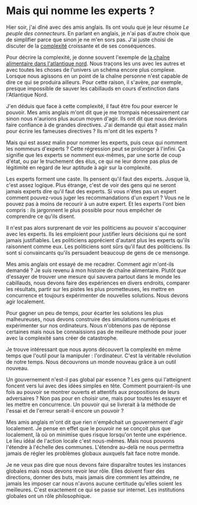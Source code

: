 # Mais qui nomme les experts ?

Hier soir, j'ai dîné avec des amis anglais. Ils ont voulu que je leur résume *Le peuple des connecteurs*. En parlant en anglais, je n'ai pas d'autre choix que de simplifier parce que sinon je ne m'en sors pas. J'ai juste choisi de discuter de la [complexité](http://blog.tcrouzet.com/peuple/quest-complexite-35737) croissante et de ses conséquences.

Pour décrire la complexité, je donne souvent l'exemple de [la chaîne alimentaire dans l'atlantique nord](http://www.fisherycrisis.com/coral7.html). Nous traçons les uns avec les autres et avec toutes les choses de l'univers un schéma encore plus complexe. Lorsque nous agissons en un point de la chaîne personne n'est capable de dire ce qui se produira ailleurs. Pour cette raison, il s'avère, par exemple, presque impossible de sauver les cabillauds en cours d'extinction dans l'Atlantique Nord.

J'en déduis que face à cette complexité, il faut être fou pour exercer le pouvoir. Mes amis anglais m'ont dit que je me trompais nécessairement car sinon nous n'aurions plus aucun moyen d'agir. Ils ont dit que nous devions faire confiance à de grandes directives. J'ai demandé qui était assez malin pour écrire les fameuses directives ? Ils m'ont dit les experts ?

Mais qui est assez malin pour nommer les experts, puis ceux qui nomment les nommeurs d'experts ? Cette régression peut se prolonger à l'infini. Ça signifie que les experts se nomment eux-mêmes, par une sorte de coup d'état, ou par le truchement des élus, ce qui ne leur donne pas plus de légitimité en regard de leur aptitude à agir sur la complexité.

Les experts forment une caste. Ils pensent qu'il faut des experts. Jusque là, c'est assez logique. Plus étrange, c'est de voir des gens qui ne seront jamais experts dire qu'il faut des experts. Si vous n'êtes pas un expert comment pouvez-vous juger les recommandations d'un expert ? Vous ne le pouvez pas à moins de recourir à un autre expert. Et les experts l'ont bien compris : ils jargonnent le plus possible pour nous empêcher de comprendre ce qu'ils disent.

Il n'est pas alors surprenant de voir les politiciens au pouvoir s'accoquiner avec les experts. Ils les emploient pour justifier leurs décisions qui ne sont jamais justifiables. Les politiciens apprécient d'autant plus les experts qu'ils raisonnent comme eux. Les politiciens sont sûrs qu'il faut des politiciens. Ils sont si convaincants qu'ils persuadent beaucoup de gens de ce mensonge.

Mes amis anglais ont essayé de me recadrer. Comment agir m'ont-ils demandé ? Je suis revenu à mon histoire de chaîne alimentaire. Plutôt que d'essayer de trouver une mesure qui sauvera partout dans le monde les cabillauds, nous devons faire des expériences en divers endroits, comparer les résultats, partir sur les pistes les plus prometteuses, les mettre en concurrence et toujours expérimenter de nouvelles solutions. Nous devons agir localement.

Pour gagner un peu de temps, pour écarter les solutions les plus malheureuses, nous devons construire des simulations numériques et expérimenter sur nos ordinateurs. Nous n'obtenons pas de réponse certaines mais nous be connaissions pas de meilleure méthode pour jouer avec la complexité sans créer de catastrophe.

Je trouve intéressant que nous ayons découvert la complexité en même temps que l'outil pour la manipuler : l'ordinateur. C'est la véritable révolution de notre temps. Nous découvrons un monde nouveau grâce à un outil nouveau.

Un gouvernement n'est-il pas global par essence ? Les gens qui l'atteignent foncent vers lui avec des idées simples en tête. Comment pourraient-ils une fois au pouvoir se montrer ouverts et attentifs aux propositions de leurs adversaires ? Non pas pour en choisir une, mais pour toutes les essayer et les mettre en concurrence. Un pouvoir qui se livrerait à la méthode de l'essai et de l'erreur serait-il encore un pouvoir ?

Mes amis anglais m'ont dit que rien n'empêchait un gouvernement d'agir localement. Je pense en effet que le pouvoir ne se conçoit plus que localement, là où on minimise ques risque lorsqu'on tente une expérience. Le lieu idéal de l'action locale c'est nous-mêmes. Mais nous pouvons l'étendre à l'échelle des communes. L'étendre au-delà ne nous permettra jamais de régler les problèmes globaux auxquels fait face notre monde.

Je ne veux pas dire que nous devons faire disparaître toutes les instances globales mais nous devons revoir leur rôle. Elles doivent fixer des directions, donner des buts, mais jamais dire comment les atteindre, ne jamais les imposer car nous n'avons aucune certitude qu'elles soient les meilleures. C'est exactement ce qui se passe sur internet. Les institutions globales ont un rôle philosophique.